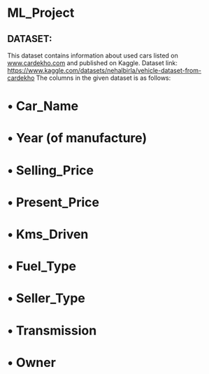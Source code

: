 # ML_Project

## DATASET:
This dataset contains information about used cars listed on www.cardekho.com and published on Kaggle. Dataset link: https://www.kaggle.com/datasets/nehalbirla/vehicle-dataset-from-cardekho
The columns in the given dataset is as follows:
# •	Car_Name
# •	Year (of manufacture)
# •	Selling_Price
# •	Present_Price
# •	Kms_Driven
# •	Fuel_Type
# •	Seller_Type
# •	Transmission
# •	Owner
